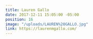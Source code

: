 ```yaml
---
title: Lauren Gallo
date: 2017-12-11 15:05:00 -05:00
position: 16
image: "/uploads/LAUREN%20GALLO.jpg"
link: https://laurenmgallo.com/
---
```


